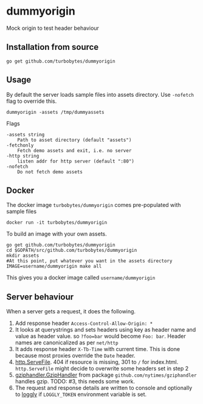 # dummyorigin
Mock origin to test header behaviour

## Installation from source

    go get github.com/turbobytes/dummyorigin

## Usage

By default the server loads sample files into assets directory. Use `-nofetch` flag to override this.

    dummyorigin -assets /tmp/dummyassets

Flags

```
-assets string
    Path to asset directory (default "assets")
-fetchonly
    Fetch demo assets and exit, i.e. no server
-http string
    listen addr for http server (default ":80")
-nofetch
    Do not fetch demo assets
```
## Docker

The docker image `turbobytes/dummyorigin` comes pre-populated with sample files

    docker run -it turbobytes/dummyorigin

To build an image with your own assets.

    go get github.com/turbobytes/dummyorigin
    cd $GOPATH/src/github.com/turbobytes/dummyorigin
    mkdir assets
    #At this point, put whatever you want in the assets directory
    IMAGE=username/dummyorigin make all

This gives you a docker image called `username/dummyorigin`

## Server behaviour

When a server gets a request, it does the following.

1. Add response header `Access-Control-Allow-Origin: *`
2. It looks at querystrings and sets headers using key as header name and value as header value. so `?foo=bar` would become `Foo: bar`. Header names are canonicalized as per `net/http`
3. It adds response header `X-Tb-Time` with current time. This is done because most proxies override the `Date` header.
4. [http.ServeFile](https://golang.org/pkg/net/http/#ServeFile). 404 if resource is missing, 301 to `/` for index.html. `http.ServeFile` might decide to overwrite some headers set in step 2
5. [gziphandler.GzipHandler](https://godoc.org/github.com/NYTimes/gziphandler#GzipHandler) from package `github.com/nytimes/gziphandler` handles gzip. TODO: #3, this needs some work.
6. The request and response details are written to console and optionally to [loggly](https://www.loggly.com/) if `LOGGLY_TOKEN` environment variable is set.
